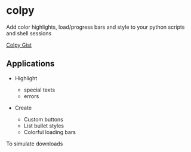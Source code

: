 # colpy
Add color highlights, load/progress bars and style to your python scripts and shell sessions

[Colpy Gist](https://gist.github.com/BlankGodd/9457548d94925de245f9a9bbcc1c3f02)

## Applications
- Highlight 
  - special texts
  - errors
        
- Create
  - Custom buttons
  - List bullet styles
  - Colorful loading bars
   
To simulate downloads
 
